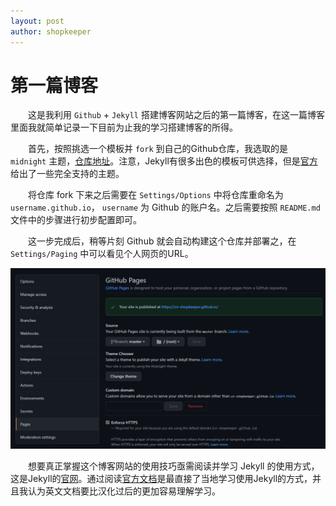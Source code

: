 ```yaml
---
layout: post
author: shopkeeper
---
```

# 第一篇博客

&emsp;&emsp;这是我利用 `Github` + `Jekyll` 搭建博客网站之后的第一篇博客，在这一篇博客里面我就简单记录一下目前为止我的学习搭建博客的所得。

&emsp;&emsp;首先，按照挑选一个模板并 `fork` 到自己的Github仓库，我选取的是 `midnight` 主题，[仓库地址](https://github.com/pages-themes/midnight)。注意，Jekyll有很多出色的模板可供选择，但是[官方](https://pages.github.com/themes/)给出了一些完全支持的主题。

&emsp;&emsp;将仓库 fork 下来之后需要在 `Settings/Options` 中将仓库重命名为 `username.github.io`， `username` 为 Github 的账户名。之后需要按照 `README.md` 文件中的步骤进行初步配置即可。

&emsp;&emsp;这一步完成后，稍等片刻 Github 就会自动构建这个仓库并部署之，在 `Settings/Paging` 中可以看见个人网页的URL。

![个人网页URL](../assets/images/2021-11-12-第一篇博客-1.png)

&emsp;&emsp;想要真正掌握这个博客网站的使用技巧亟需阅读并学习 Jekyll 的使用方式，这是Jekyll的[官网](http://jekyllrb.com/)。通过阅读[官方文档](http://jekyllrb.com/docs/)是最直接了当地学习使用Jekyll的方式，并且我认为英文文档要比汉化过后的更加容易理解学习。